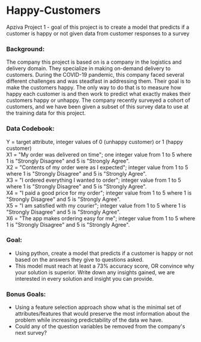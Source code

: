 # Happy-Customers
Apziva Project 1 - goal of this project is to create a model that predicts if a customer is happy or not given data from customer responses to a survey

### Background:
The company this project is based on is a company in the logistics and delivery domain. They specialize in making on-demand delivery to customers.
During the COVID-19 pandemic, this company faced several different challenges and was steadfast in addressing them.
Their goal is to make the customers happy. The only way to do that is to measure how happy each customer is and then work to predict what exactly makes their customers happy or unhappy. 
The company recently surveyed a cohort of customers, and we have been given a subset of this survey data to use at the training data for this project.

### Data Codebook:
Y = target attribute, integer values of 0 (unhappy customer) or 1 (happy customer)  
X1 = "My order was delivered on time"; one integer value from 1 to 5 where 1 is "Strongly Disagree" and 5 is "Strongly Agree".  
X2 = "Contents of my order were as I expected"; integer value from 1 to 5 where 1 is "Strongly Disagree" and 5 is "Strongly Agree".  
X3 = "I ordered everything I wanted to order"; integer value from 1 to 5 where 1 is "Strongly Disagree" and 5 is "Strongly Agree".  
X4 = "I paid a good price for my order"; integer value from 1 to 5 where 1 is "Strongly Disagree" and 5 is "Strongly Agree".  
X5 = "I am satisfied with my courier"; integer value from 1 to 5 where 1 is "Strongly Disagree" and 5 is "Strongly Agree".  
X6 = "The app makes ordering easy for me"; integer value from 1 to 5 where 1 is "Strongly Disagree" and 5 is "Strongly Agree".  

### Goal: 
- Using python, create a model that predicts if a customer is happy or not based on the answers they give to questions asked.
- This model must reach at least a 73% accuracy score, OR convince why your solution is superior. Write down any insights gained, we are interested in every solution and insight you can provide.

### Bonus Goals:
- Using a feature selection approach show what is the minimal set of attributes/features that would preserve the most information about the problem while increasing predictability of the data we have.
- Could any of the question variables be removed from the company's next survey?
